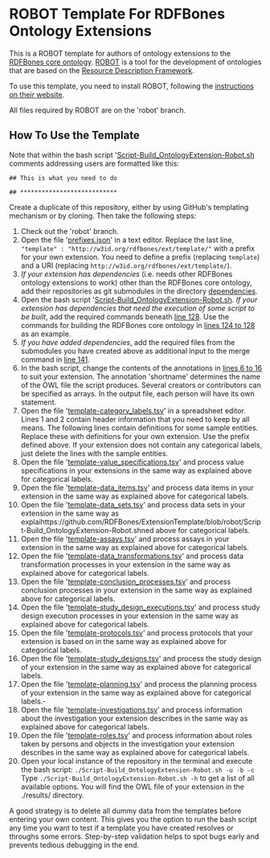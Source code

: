 
# ROBOT Template For RDFBones Ontology Extensions
This is a ROBOT template for authors of ontology extensions to the [RDFBones core ontology](https://github.com/RDFBones/RDFBones-O). [ROBOT](http://robot.obolibrary.org) is a tool for the development of ontologies that are based on the [Resource Description Framework](https://www.w3.org/RDF/).

To use this template, you need to install ROBOT, following the [instructions on their website](http://robot.obolibrary.org/).

All files required by ROBOT are on the 'robot' branch.

## How To Use the Template

Note that within the bash script '[Script-Build_OntologyExtension-Robot.sh](https://github.com/RDFBones/ExtensionTemplate/blob/robot/Script-Build_OntologyExtension-Robot.sh) comments addressing users are formatted like this:

`## This is what you need to do`

`## ***************************`

Create a duplicate of this repository, either by using GitHub's templating mechanism or by cloning. Then take the following steps:
1. Check out the 'robot' branch. 
2. Open the file '[prefixes.json](https://github.com/RDFBones/ExtensionTemplate/blob/robot/prefixes.json)' in a text editor. Replace the last line, `"template" : "http://w3id.org/rdfbones/ext/template/"` with a prefix for your own extension. You need to define a prefix (replacing `template`) and a URI (replacing `http://w3id.org/rdfbones/ext/template/`).
3. *If your extension has dependencies* (i.e. needs other RDFBones ontology extensions to work) other than the RDFBones core ontology, add their repositories as git submodules in the directory [dependencies](https://github.com/RDFBones/ExtensionTemplate/tree/robot/dependencies).
4. Open the bash script '[Script-Build_OntologyExtension-Robot.sh](https://github.com/RDFBones/ExtensionTemplate/blob/robot/Script-Build_OntologyExtension-Robot.sh). *If your extension has dependencies that need the execution of some script to be built*, add the required commands beneath [line 128](https://github.com/RDFBones/ExtensionTemplate/blob/e8eb94973325df9ababf8c77465de9cf5d00c190/Script-Build_OntologyExtension-Robot.sh#L128). Use the commands for building the RDFBones core ontology in [lines 124 to 128](https://github.com/RDFBones/ExtensionTemplate/blob/e8eb94973325df9ababf8c77465de9cf5d00c190/Script-Build_OntologyExtension-Robot.sh#L124-L128) as an example.
6. *If you have added dependencies*, add the required files from the submodules you have created above as additional input to the merge command in [line 141](https://github.com/RDFBones/ExtensionTemplate/blob/e8eb94973325df9ababf8c77465de9cf5d00c190/Script-Build_OntologyExtension-Robot.sh#L141).
7. In the bash script, change the contents of the annotations in [lines 6 to 16](https://github.com/RDFBones/ExtensionTemplate/blob/cdfeeab4b540fcef3cab05b525a001ffee746f16/Script-Build_OntologyExtension-Robot.sh#L6-L16) to suit your extension. The annotation 'shortname' determines the name of the OWL file the script produces. Several creators or contributors can be specified as arrays. In the output file, each person will have its own statement.
9. Open the file '[template-category_labels.tsv](https://github.com/RDFBones/ExtensionTemplate/blob/robot/template-category_labels.tsv)' in a spreadsheet editor. Lines 1 and 2 contain header information that you need to keep by all means. The following lines contain definitions for some sample entities. Replace these with definitions for your own extension. Use the prefix defined above. If your extension does not contain any categorical labels, just delete the lines with the sample entities.
10. Open the file '[template-value_specifications.tsv](https://github.com/RDFBones/ExtensionTemplate/blob/robot/template-value_specifications.tsv)' and process value specifications in your extensions in the same way as explained above for categorical labels.
11. Open the file '[template-data_items.tsv](https://github.com/RDFBones/ExtensionTemplate/blob/robot/template-data_items.tsv)' and process data items in your extension in the same way as explained above for categorical labels.
12. Open the file '[template-data_sets.tsv](https://github.com/RDFBones/PubicAgeDetermination/blob/robot/template-data_sets.tsv)' and process data sets in your extension in the same way as explaihttps://github.com/RDFBones/ExtensionTemplate/blob/robot/Script-Build_OntologyExtension-Robot.shned above for categorical labels.
13. Open the file '[template-assays.tsv](https://github.com/RDFBones/PubicAgeDetermination/blob/robot/template-assays.tsv)' and process assays in your extension in the same way as explained above for categorical labels.
14. Open the file '[template-data_transformations.tsv](https://github.com/RDFBones/SucheyBrooksPubicAge/blob/robot/template-data_transformations.tsv)' and process data transformation processes in your extension in the same way as explained above for categorical labels.
15. Open the file '[template-conclusion_processes.tsv](https://github.com/RDFBones/SucheyBrooksPubicAge/blob/robot/template-conclusion_processes.tsv)' and process conclusion processes in your extension in the same way as explained above for categorical labels.
16. Open the file '[template-study_design_executions.tsv](https://github.com/RDFBones/SucheyBrooksPubicAge/blob/robot/template-study_design_executions.tsv)' and process study design execution processes in your extension in the same way as explained above for categorical labels.
17. Open the file '[template-protocols.tsv](https://github.com/RDFBones/SucheyBrooksPubicAge/blob/robot/template-protocols.tsv)' and process protocols that your extension is based on in the same way as explained above for categorical labels.
18. Open the file '[template-study_designs.tsv](https://github.com/RDFBones/SucheyBrooksPubicAge/blob/robot/template-study_designs.tsv)' and process the study design of your extension in the same way as explained above for categorical labels.
19. Open the file '[template-planning.tsv](https://github.com/RDFBones/SucheyBrooksPubicAge/blob/robot/template-planning.tsv)' and process the planning process of your extension in the same way as explained above for categorical labels.-
20. Open the file '[template-investigations.tsv](https://github.com/RDFBones/SucheyBrooksPubicAge/blob/robot/template-investigations.tsv)' and process information about the investigation your extension describes in the same way as explained above for categorical labels.
21. Open the file '[template-roles.tsv](https://github.com/RDFBones/ExtensionTemplate/blob/robot/template-roles.tsv)' and process information about roles taken by persons and objects in the investigation your extension describes in the same way as explained above for categorical labels.
22. Open your local instance of the repository in the terminal and execute the bash script: `./Script-Build_OntologyExtension-Robot.sh -u -b -c` Type `./Script-Build_OntologyExtension-Robot.sh -h` to get a list of all available options. You will find the OWL file of your extension in the ./results/ directory.

A good strategy is to delete all dummy data from the templates before entering your own content. This gives you the option to run the bash script any time you want to test if a template you have created resolves or throughs some errors. Step-by-step validation helps to spot bugs early and prevents tedious debugging in the end.
